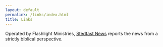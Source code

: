```yaml
---
layout: default
permalink: /links/index.html
title: Links
---
```


Operated by Flashlight Ministries, [Stedfast News](http://stedfastnews.com/) reports the news from a strictly biblical perspective.
